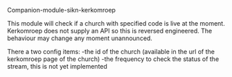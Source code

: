 Companion-module-sikn-kerkomroep

This module will check if a church with specified code is live at the moment.
Kerkomroep does not supply an API so this is reversed engineered.
The behaviour may change any moment unannounced.

There a two config items: 
-the id of the church (available in the url of the kerkomroep page of the church)
-the frequency to check the status of the stream, this is not yet implemented
